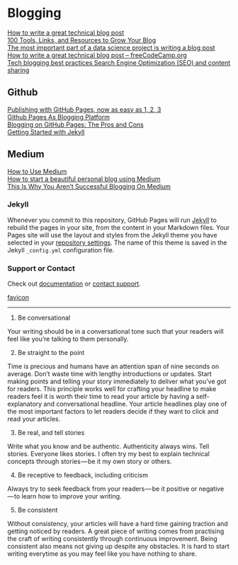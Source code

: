 # Blogging
[How to write a great technical blog post](https://medium.freecodecamp.org/how-to-write-a-great-technical-blog-post-414c414b67f6)  
[100 Tools, Links, and Resources to Grow Your Blog](https://justagirlandherblog.com/resources/)  
[The most important part of a data science project is writing a blog post](https://towardsdatascience.com/the-most-important-part-of-a-data-science-project-is-writing-a-blog-post-50715f37833a)  
[How to write a great technical blog post – freeCodeCamp.org](https://medium.freecodecamp.org/how-to-write-a-great-technical-blog-post-414c414b67f6)  
[Tech blogging best practices Search Engine Optimization (SEO) and content sharing](https://heartbeat.fritz.ai/tech-blogging-best-practices-search-engine-optimization-seo-and-content-sharing-2c4aadd6d094)  

## Github
[Publishing with GitHub Pages, now as easy as 1, 2, 3](https://blog.github.com/2016-12-09-publishing-with-github-pages-now-as-easy-as-1-2-3/)  
[Github Pages As Blogging Platform](https://medium.com/@tordable/github-pages-as-blogging-platform-320524b1fffa)  
[Blogging on GitHub Pages: The Pros and Cons](https://www.bloggingpro.com/archives/2018/04/04/42537/)  
[Getting Started with Jekyll](https://developer.telerik.com/featured/getting-started-with-jekyll/)  

## Medium
[How to Use Medium](https://blog.hubspot.com/marketing/how-to-use-medium)  
[How to start a beautiful personal blog using Medium](https://blog.markgrowth.com/how-to-start-a-beautiful-personal-blog-using-medium-ca6d89b7e46)  
[This Is Why You Aren’t Successful Blogging On Medium](https://medium.com/the-mission/this-is-why-you-arent-successful-blogging-on-medium-7f849e1cda3e)  

### Jekyll
Whenever you commit to this repository, GitHub Pages will run [Jekyll](https://jekyllrb.com/) to rebuild the pages in your site, from the content in your Markdown files.
Your Pages site will use the layout and styles from the Jekyll theme you have selected in your [repository settings](https://github.com/John-Lee-Cooper/brain-dump/settings).
The name of this theme is saved in the Jekyll `_config.yml` configuration file.

### Support or Contact
Check out [documentation](https://help.github.com/categories/github-pages-basics/) or [contact support](https://github.com/contact).

[favicon](https://medium.com/@LazaroIbanez/how-to-add-a-favicon-to-github-pages-403935604460)



---------------------------------

1. Be conversational

Your writing should be in a conversational tone such that your readers will feel like you’re talking to them personally.


2. Be straight to the point

Time is precious and humans have an attention span of nine seconds on average.
Don’t waste time with lengthy introductions or updates. Start making points and telling your story immediately to deliver what you’ve got for readers.
This principle works well for crafting your headline to make readers feel it is worth their time to read your article by having a self-explanatory and conversational headline.
Your article headlines play one of the most important factors to let readers decide if they want to click and read your articles.


3. Be real, and tell stories

Write what you know and be authentic. Authenticity always wins.
Tell stories. Everyone likes stories.
I often try my best to explain technical concepts through stories — be it my own story or others.


4. Be receptive to feedback, including criticism

Always try to seek feedback from your readers — be it positive or negative — to learn how to improve your writing.


5. Be consistent

Without consistency, your articles will have a hard time gaining traction and getting noticed by readers.
A great piece of writing comes from practising the craft of writing consistently through continuous improvement.
Being consistent also means not giving up despite any obstacles.
It is hard to start writing everytime as you may feel like you have nothing to share.
